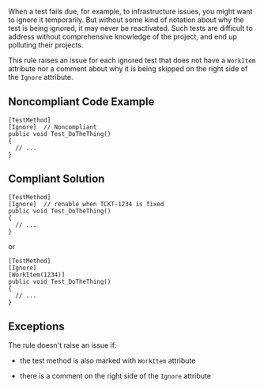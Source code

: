 
When a test fails due, for example, to infrastructure issues, you might want to ignore it temporarily. But without some kind of notation about why the test is being ignored, it may never be reactivated. Such tests are difficult to address without comprehensive knowledge of the project, and end up polluting their projects.

This rule raises an issue for each ignored test that does not have a `WorkItem` attribute nor a comment about why it is being skipped on the right side of the `Ignore` attribute.

## Noncompliant Code Example


    [TestMethod]
    [Ignore]  // Noncompliant
    public void Test_DoTheThing()
    {
      // ...
    }


## Compliant Solution


    [TestMethod]
    [Ignore]  // renable when TCKT-1234 is fixed
    public void Test_DoTheThing()
    {
      // ...
    }


or


    [TestMethod]
    [Ignore]
    [WorkItem(1234)]
    public void Test_DoTheThing()
    {
      // ...
    }


## Exceptions

The rule doesn't raise an issue if:

- the test method is also marked with `WorkItem` attribute

- there is a comment on the right side of the `Ignore` attribute
